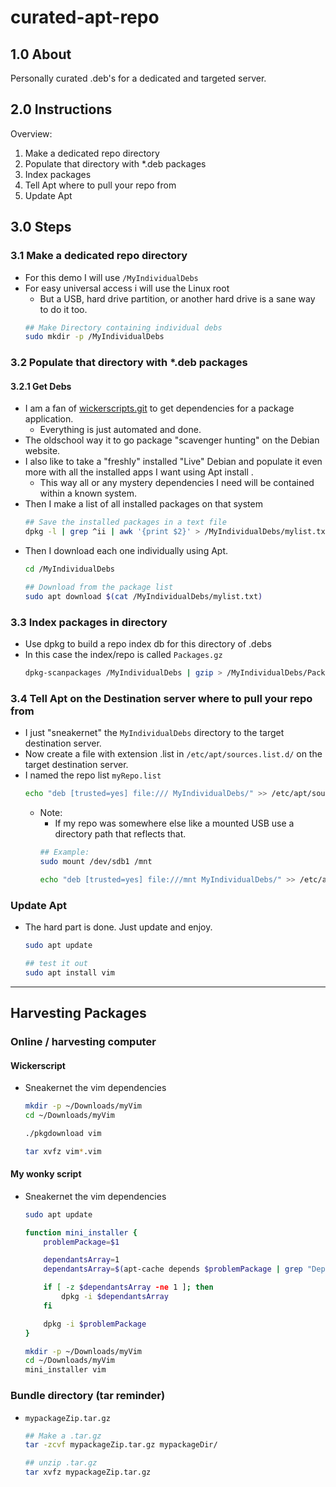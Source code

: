 # curated-apt-repo

## 1.0 About

Personally curated .deb's for a dedicated and targeted server.

## 2.0 Instructions

Overview:

1. Make a dedicated repo directory
2. Populate that directory with *.deb packages
3. Index packages
4. Tell Apt where to pull your repo from
5. Update Apt

## 3.0 Steps

### 3.1 Make a dedicated repo directory
* For this demo I will use ```/MyIndividualDebs```
* For easy universal access i will use the Linux root
    * But a USB, hard drive partition, or another hard drive is a sane way to do it too.
    ```bash
    ## Make Directory containing individual debs
    sudo mkdir -p /MyIndividualDebs
    ```
### 3.2 Populate that directory with *.deb packages

#### 3.2.1 Get Debs

* I am a fan of [wickerscripts.git](https://github.com/yusuphwickama/wickerscripts) to get dependencies for a package application.
    * Everything is just automated and done.
* The oldschool way it to go package "scavenger hunting" on the Debian website.
* I also like to take a "freshly" installed "Live" Debian and populate it even more with all the installed apps I want using Apt install .
    * This way all or any mystery dependencies I need will be contained within a known system.
* Then I make a list of all installed packages on that system
    ```bash
    ## Save the installed packages in a text file
    dpkg -l | grep ^ii | awk '{print $2}' > /MyIndividualDebs/mylist.txt
    ```
* Then I download each one individually using Apt.
    ```bash
    cd /MyIndividualDebs

    ## Download from the package list
    sudo apt download $(cat /MyIndividualDebs/mylist.txt)
    ```

### 3.3 Index packages in directory
* Use dpkg to build a repo index db for this directory of .debs
* In this case the index/repo is called ```Packages.gz```
    ```bash
    dpkg-scanpackages /MyIndividualDebs | gzip > /MyIndividualDebs/Packages.gz
    ```

### 3.4 Tell Apt on the Destination server where to pull your repo from
* I just "sneakernet" the ```MyIndividualDebs``` directory to the target destination server.
* Now create a file with extension .list in ```/etc/apt/sources.list.d/``` on the target destination server.
* I named the repo list ```myRepo.list```
    ```bash
    echo "deb [trusted=yes] file:/// MyIndividualDebs/" >> /etc/apt/sources.list.d/myRepo.list
    ```
    * Note:
        * If my repo was somewhere else like a mounted USB use a directory path that reflects that.
        ```bash
        ## Example:
        sudo mount /dev/sdb1 /mnt

        echo "deb [trusted=yes] file:///mnt MyIndividualDebs/" >> /etc/apt/sources.list.d/myRepo.list
        ```
### Update Apt

* The hard part is done. Just update and enjoy.
    ```bash
    sudo apt update

    ## test it out
    sudo apt install vim
    ```
---

## Harvesting Packages

### Online / harvesting computer

#### Wickerscript

* Sneakernet the vim dependencies
    ```bash
    mkdir -p ~/Downloads/myVim
    cd ~/Downloads/myVim

    ./pkgdownload vim

    tar xvfz vim*.vim
    ```

#### My wonky script

* Sneakernet the vim dependencies
    ```bash
    sudo apt update

    function mini_installer {
        problemPackage=$1

        dependantsArray=1
        dependantsArray=$(apt-cache depends $problemPackage | grep "Depends:" | awk  '{print $2"*.deb"}')

        if [ -z $dependantsArray -ne 1 ]; then
            dpkg -i $dependantsArray
        fi

        dpkg -i $problemPackage
    }

    mkdir -p ~/Downloads/myVim
    cd ~/Downloads/myVim
    mini_installer vim
    ```

### Bundle directory (tar reminder)
* ```mypackageZip.tar.gz```

    ```bash
    ## Make a .tar.gz
    tar -zcvf mypackageZip.tar.gz mypackageDir/

    ## unzip .tar.gz
    tar xvfz mypackageZip.tar.gz
    ```